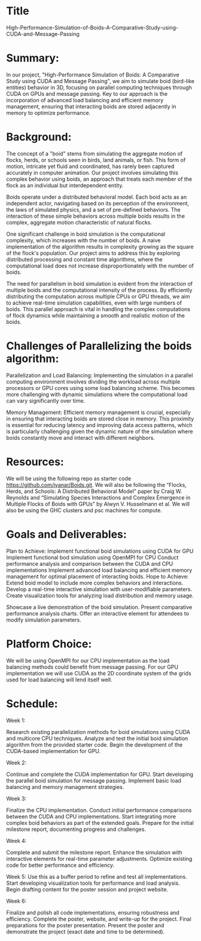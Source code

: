 # Title
High-Performance-Simulation-of-Boids-A-Comparative-Study-using-CUDA-and-Message-Passing

# Summary:
In our project, "High-Performance Simulation of Boids: A Comparative Study using CUDA and Message Passing", we aim to simulate boid (bird-like entities) behavior in 3D, focusing on parallel computing techniques through CUDA on GPUs and message passing. Key to our approach is the incorporation of advanced load balancing and efficient memory management, ensuring that interacting boids are stored adjacently in memory to optimize performance.

# Background:
The concept of a "boid" stems from simulating the aggregate motion of flocks, herds, or schools seen in birds, land animals, or fish. This form of motion, intricate yet fluid and coordinated, has rarely been captured accurately in computer animation​​. Our project involves simulating this complex behavior using boids, an approach that treats each member of the flock as an individual but interdependent entity.

Boids operate under a distributed behavioral model. Each boid acts as an independent actor, navigating based on its perception of the environment, the laws of simulated physics, and a set of pre-defined behaviors. The interaction of these simple behaviors across multiple boids results in the complex, aggregate motion characteristic of natural flocks​​.

One significant challenge in boid simulation is the computational complexity, which increases with the number of boids. A naive implementation of the algorithm results in complexity growing as the square of the flock's population. Our project aims to address this by exploring distributed processing and constant time algorithms, where the computational load does not increase disproportionately with the number of boids​​.

The need for parallelism in boid simulation is evident from the interaction of multiple boids and the computational intensity of the process. By efficiently distributing the computation across multiple CPUs or GPU threads, we aim to achieve real-time simulation capabilities, even with large numbers of boids. This parallel approach is vital in handling the complex computations of flock dynamics while maintaining a smooth and realistic motion of the boids.

# Challenges of Parallelizing the boids algorithm:

Parallelization and Load Balancing:
Implementing the simulation in a parallel computing environment involves dividing the workload across multiple processors or GPU cores using some load balancing scheme. This becomes more challenging with dynamic simulations where the computational load can vary significantly over time.

Memory Management:
Efficient memory management is crucial, especially in ensuring that interacting boids are stored close in memory. This proximity is essential for reducing latency and improving data access patterns, which is particularly challenging given the dynamic nature of the simulation where boids constantly move and interact with different neighbors.

# Resources:
We will be using the following repo as starter code https://github.com/jyanar/Boids.git. We will also be following the “Flocks, Herds, and Schools: A Distributed Behavioral Model” paper by Craig W. Reynolds and “Simulating Species Interactions and Complex Emergence in Multiple Flocks of Boids with GPUs” by Alwyn V. Husselmann et al. We will also be using the GHC clusters and psc machines for compute.

# Goals and Deliverables:
Plan to Achieve:
Implement functional boid simulations using CUDA for GPU 
Implement functional bod simulation using OpenMPI for CPU
Conduct performance analysis and comparison between the CUDA and CPU implementations
Implement advanced load balancing and efficient memory management for optimal placement of interacting boids.
Hope to Achieve:
Extend boid model to include more complex behaviors and interactions.
Develop a real-time interactive simulation with user-modifiable parameters.
Create visualization tools for analyzing load distribution and memory usage.

Showcase a live demonstration of the boid simulation.
Present comparative performance analysis charts.
Offer an interactive element for attendees to modify simulation parameters.

# Platform Choice:
We will be using OpenMPI for our CPU implementation as the load balancing methods could benefit from message passing. For our GPU implementation we will use CUDA as the 2D coordinate system of the grids used for load balancing will lend itself well.

# Schedule:
Week 1: 

Research existing parallelization methods for boid simulations using CUDA and multicore CPU techniques.
Analyze and test the initial boid simulation algorithm from the provided starter code.
Begin the development of the CUDA-based implementation for GPU.

Week 2: 

Continue and complete the CUDA implementation for GPU.
Start developing the parallel boid simulation for message passing.
Implement basic load balancing and memory management strategies.

Week 3: 

Finalize the CPU implementation.
Conduct initial performance comparisons between the CUDA and CPU implementations.
Start integrating more complex boid behaviors as part of the extended goals.
Prepare for the initial milestone report, documenting progress and challenges.

Week 4:

Complete and submit the milestone report.
Enhance the simulation with interactive elements for real-time parameter adjustments.
Optimize existing code for better performance and efficiency.

Week 5:
Use this as a buffer period to refine and test all implementations.
Start developing visualization tools for performance and load analysis.
Begin drafting content for the poster session and project website.

Week 6:

Finalize and polish all code implementations, ensuring robustness and efficiency.
Complete the poster, website, and write-up for the project.
Final preparations for the poster presentation.
Present the poster and demonstrate the project (exact date and time to be determined).



